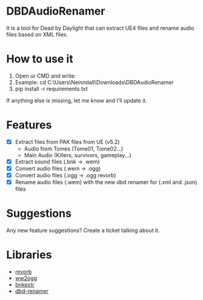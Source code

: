 # DBDAudioRenamer
It is a tool for Dead by Daylight that can extract UE4 files and rename audio files based on XML files.

# How to use it
1. Open ur CMD and write:
2. Example: cd C:\Users\Neinndall\Downloads\DBDAudioRenamer
3. pip install -r requirements.txt

If anything else is missing, let me know and I'll update it.

# Features
- [X] Extract files from PAK files from UE (v5.2)
  - Audio from Tomes (Tome01, Tome02...)
  - Main Audio (Killers, survivors, gameplay...)
- [X] Extract sound files (.bnk -> .wem)
- [X] Convert audio files (.wem -> .ogg) 
- [X] Convert audio files (.ogg -> .ogg revorb)
- [X] Rename audio files (.wem) with the new dbd renamer for (.xml and .json) files

# Suggestions
Any new feature suggestions? Create a ticket talking about it.

# Libraries
- [revorb](https://github.com/ItsBranK/ReVorb)
- [ww2ogg](https://github.com/hcs64/ww2ogg)
- [bnkextr](https://github.com/eXpl0it3r/bnkextr)
- [dbd-renamer](https://github.com/Neinndall/dbd-renamer)
